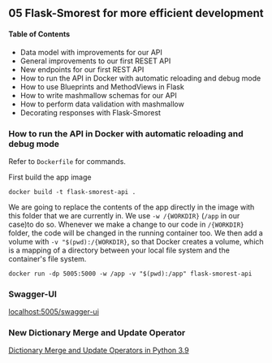 ## 05 Flask-Smorest for more efficient development

#### Table of Contents
- Data model with improvements for our API
- General improvements to our first RESET API
- New endpoints for our first REST API
- How to run the API in Docker with automatic reloading and debug mode
- How to use Blueprints and MethodViews in Flask
- How to write mashmallow schemas for our API
- How to perform data validation with mashmallow
- Decorating responses with Flask-Smorest

### How to run the API in Docker with automatic reloading and debug mode
Refer to `Dockerfile` for commands. 

First build the app image
```
docker build -t flask-smorest-api .
```
We are going to replace the contents of the app directly in the image with this
folder that we are currently in. We use `-w /{WORKDIR}` (`/app` in our case)to do so. Whenever we make a change to our code in `/{WORKDIR}` folder, the code will be changed in the running container too. 
We then add a volume with `-v "$(pwd):/{WORKDIR}`, so that Docker creates a volume, 
which is a mapping of a directory between your local file system and the container's file system.  
```
docker run -dp 5005:5000 -w /app -v "$(pwd):/app" flask-smorest-api
```

### Swagger-UI
[localhost:5005/swagger-ui](localhost:5005/swagger-ui)

### New Dictionary Merge and Update Operator
[Dictionary Merge and Update Operators in Python 3.9](https://blog.teclado.com/python-dictionary-merge-update-operators/)